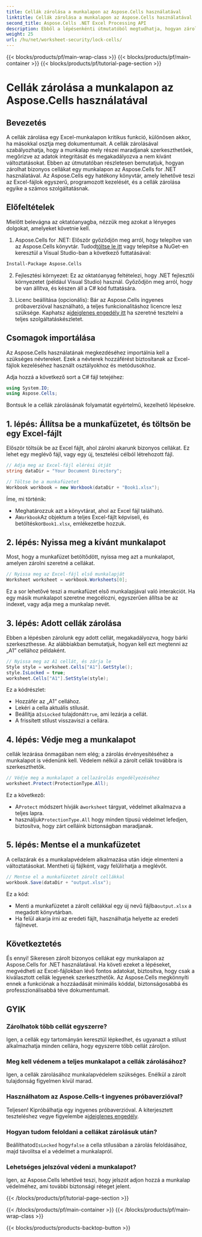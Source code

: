 ```yaml
---
title: Cellák zárolása a munkalapon az Aspose.Cells használatával
linktitle: Cellák zárolása a munkalapon az Aspose.Cells használatával
second_title: Aspose.Cells .NET Excel Processing API
description: Ebből a lépésenkénti útmutatóból megtudhatja, hogyan zárolhat cellákat az Excelben az Aspose.Cells for .NET használatával. Védje meg adatait részletes kódpéldákkal és egyszerű utasításokkal.
weight: 25
url: /hu/net/worksheet-security/lock-cells/
---
```


{{< blocks/products/pf/main-wrap-class >}}
{{< blocks/products/pf/main-container >}}
{{< blocks/products/pf/tutorial-page-section >}}

# Cellák zárolása a munkalapon az Aspose.Cells használatával

## Bevezetés
A cellák zárolása egy Excel-munkalapon kritikus funkció, különösen akkor, ha másokkal osztja meg dokumentumait. A cellák zárolásával szabályozhatja, hogy a munkalap mely részei maradjanak szerkeszthetőek, megőrizve az adatok integritását és megakadályozva a nem kívánt változtatásokat. Ebben az útmutatóban részletesen bemutatjuk, hogyan zárolhat bizonyos cellákat egy munkalapon az Aspose.Cells for .NET használatával. Az Aspose.Cells egy hatékony könyvtár, amely lehetővé teszi az Excel-fájlok egyszerű, programozott kezelését, és a cellák zárolása egyike a számos szolgáltatásnak.

## Előfeltételek

Mielőtt belevágna az oktatóanyagba, nézzük meg azokat a lényeges dolgokat, amelyeket követnie kell.

1.  Aspose.Cells for .NET: Először győződjön meg arról, hogy telepítve van az Aspose.Cells könyvtár. Tudod[töltse le itt](https://releases.aspose.com/cells/net/) vagy telepítse a NuGet-en keresztül a Visual Studio-ban a következő futtatásával:

```bash
Install-Package Aspose.Cells
```

2. Fejlesztési környezet: Ez az oktatóanyag feltételezi, hogy .NET fejlesztői környezetet (például Visual Studio) használ. Győződjön meg arról, hogy be van állítva, és készen áll a C# kód futtatására.

3.  Licenc beállítása (opcionális): Bár az Aspose.Cells ingyenes próbaverzióval használható, a teljes funkcionalitáshoz licencre lesz szüksége. Kaphatsz a[ideiglenes engedély itt](https://purchase.aspose.com/temporary-license/) ha szeretné tesztelni a teljes szolgáltatáskészletet.


## Csomagok importálása

Az Aspose.Cells használatának megkezdéséhez importálnia kell a szükséges névtereket. Ezek a névterek hozzáférést biztosítanak az Excel-fájlok kezeléséhez használt osztályokhoz és metódusokhoz.

Adja hozzá a következő sort a C# fájl tetejéhez:

```csharp
using System.IO;
using Aspose.Cells;
```

Bontsuk le a cellák zárolásának folyamatát egyértelmű, kezelhető lépésekre.

## 1. lépés: Állítsa be a munkafüzetet, és töltsön be egy Excel-fájlt

Először töltsük be az Excel fájlt, ahol zárolni akarunk bizonyos cellákat. Ez lehet egy meglévő fájl, vagy egy új, tesztelési célból létrehozott fájl.

```csharp
// Adja meg az Excel-fájl elérési útját
string dataDir = "Your Document Directory";

// Töltse be a munkafüzetet
Workbook workbook = new Workbook(dataDir + "Book1.xlsx");
```

Íme, mi történik:
- Meghatározzuk azt a könyvtárat, ahol az Excel fájl található.
-  A`Workbook`Az objektum a teljes Excel-fájlt képviseli, és betöltéskor`Book1.xlsx`, emlékezetbe hozzuk.

## 2. lépés: Nyissa meg a kívánt munkalapot

Most, hogy a munkafüzet betöltődött, nyissa meg azt a munkalapot, amelyen zárolni szeretné a cellákat.

```csharp
// Nyissa meg az Excel-fájl első munkalapját
Worksheet worksheet = workbook.Worksheets[0];
```

Ez a sor lehetővé teszi a munkafüzet első munkalapjával való interakciót. Ha egy másik munkalapot szeretne megcélozni, egyszerűen állítsa be az indexet, vagy adja meg a munkalap nevét.

## 3. lépés: Adott cellák zárolása

Ebben a lépésben zárolunk egy adott cellát, megakadályozva, hogy bárki szerkeszthesse. Az alábbiakban bemutatjuk, hogyan kell ezt megtenni az „A1” cellához példaként.

```csharp
// Nyissa meg az A1 cellát, és zárja le
Style style = worksheet.Cells["A1"].GetStyle();
style.IsLocked = true;
worksheet.Cells["A1"].SetStyle(style);
```

Ez a kódrészlet:
- Hozzáfér az „A1” cellához.
- Lekéri a cella aktuális stílusát.
-  Beállítja a`IsLocked` tulajdonát`true`, ami lezárja a cellát.
- A frissített stílust visszaviszi a cellára.

## 4. lépés: Védje meg a munkalapot

cellák lezárása önmagában nem elég; a zárolás érvényesítéséhez a munkalapot is védenünk kell. Védelem nélkül a zárolt cellák továbbra is szerkeszthetők.

```csharp
// Védje meg a munkalapot a cellazárolás engedélyezéséhez
worksheet.Protect(ProtectionType.All);
```

Ez a következő:
-  A`Protect` módszert hívják a`worksheet` tárgyat, védelmet alkalmazva a teljes lapra.
-  használjuk`ProtectionType.All` hogy minden típusú védelmet lefedjen, biztosítva, hogy zárt celláink biztonságban maradjanak.

## 5. lépés: Mentse el a munkafüzetet

A cellazárak és a munkalapvédelem alkalmazása után ideje elmenteni a változtatásokat. Mentheti új fájlként, vagy felülírhatja a meglévőt.

```csharp
// Mentse el a munkafüzetet zárolt cellákkal
workbook.Save(dataDir + "output.xlsx");
```

Ez a kód:
-  Menti a munkafüzetet a zárolt cellákkal egy új nevű fájlba`output.xlsx` a megadott könyvtárban.
- Ha felül akarja írni az eredeti fájlt, használhatja helyette az eredeti fájlnevet.


## Következtetés

És ennyi! Sikeresen zárolt bizonyos cellákat egy munkalapon az Aspose.Cells for .NET használatával. Ha követi ezeket a lépéseket, megvédheti az Excel-fájlokban lévő fontos adatokat, biztosítva, hogy csak a kiválasztott cellák legyenek szerkeszthetők. Az Aspose.Cells megkönnyíti ennek a funkciónak a hozzáadását minimális kóddal, biztonságosabbá és professzionálisabbá téve dokumentumait.


## GYIK

### Zárolhatok több cellát egyszerre?
Igen, a cellák egy tartományán keresztül lépkedhet, és ugyanazt a stílust alkalmazhatja minden cellára, hogy egyszerre több cellát zároljon.

### Meg kell védenem a teljes munkalapot a cellák zárolásához?
Igen, a cellák zárolásához munkalapvédelem szükséges. Enélkül a zárolt tulajdonság figyelmen kívül marad.

### Használhatom az Aspose.Cells-t ingyenes próbaverzióval?
 Teljesen! Kipróbálhatja egy ingyenes próbaverzióval. A kiterjesztett teszteléshez vegye figyelembe a[ideiglenes engedély](https://purchase.aspose.com/temporary-license/).

### Hogyan tudom feloldani a cellákat zárolásuk után?
 Beállíthatod`IsLocked` hogy`false` a cella stílusában a zárolás feloldásához, majd távolítsa el a védelmet a munkalapról.

### Lehetséges jelszóval védeni a munkalapot?
Igen, az Aspose.Cells lehetővé teszi, hogy jelszót adjon hozzá a munkalap védelméhez, ami további biztonsági réteget jelent.

{{< /blocks/products/pf/tutorial-page-section >}}

{{< /blocks/products/pf/main-container >}}
{{< /blocks/products/pf/main-wrap-class >}}

{{< blocks/products/products-backtop-button >}}
